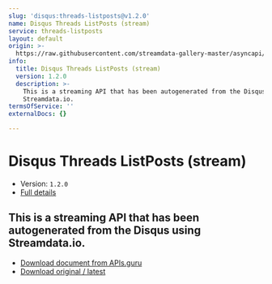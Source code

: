 ```yaml
---
slug: 'disqus:threads-listposts@v1.2.0'
name: Disqus Threads ListPosts (stream)
service: threads-listposts
layout: default
origin: >-
  https://raw.githubusercontent.com/streamdata-gallery-master/asyncapi/master/_listings/disqus/disqus-threads-listposts-stream-async.md
info:
  title: Disqus Threads ListPosts (stream)
  version: 1.2.0
  description: >-
    This is a streaming API that has been autogenerated from the Disqus using
    Streamdata.io.
termsOfService: ''
externalDocs: {}

---
```

# Disqus Threads ListPosts (stream)

* Version: `1.2.0`
* [Full details](../html/disqus:threads-listposts@v1.2.0.html)



## This is a streaming API that has been autogenerated from the Disqus using Streamdata.io.



* [Download document from APIs.guru](https://raw.githubusercontent.com/APIs-guru/asyncapi-directory/master/docs/APIs/disqus%3Athreads-listposts%40v1.2.0.yaml)
* [Download original / latest](https://raw.githubusercontent.com/streamdata-gallery-master/asyncapi/master/_listings/disqus/disqus-threads-listposts-stream-async.md)

<script type="application/ld+json">
{
  "@context": "http://schema.org/",
  "@type": "WebAPI",
  "description": "This is a streaming API that has been autogenerated from the Disqus using Streamdata.io.",
  "documentation": "",

  "name": "Disqus Threads ListPosts (stream)"
}
</script>
